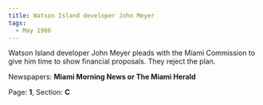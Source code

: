 ```yaml
---  
title: Watson Island developer John Meyer  
tags:  
  - May 1986  
---  
```

  
Watson Island developer John Meyer pleads with the Miami Commission to give him time to show financial proposals. They reject the plan.  
  
Newspapers: **Miami Morning News or The Miami Herald**  
  
Page: **1**, Section: **C** 
